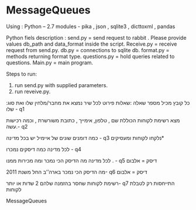 # MessageQueues

Using :
Python – 2.7 
modules  - pika , json , sqlite3 , dicttoxml , pandas

Python fiels description :
send.py = send request to rabbit . Please provide values db_path and data_format inside the script. 
Receive.py = receive request from send.py.
db.py = connections to sqlite db.
format.py = methods returning format type.
questions.py = hold queries related  to questions.
Main.py = main program. 

Steps to run:
1) run send.py with supplied parameters.
2) run reveive.py.


 
  :כל קובץ מכיל מספר שאלה 
:שאלות פירוט
לכל שיר נמצא את מחבר/מלחין שלו ואת סוג שלו  - q1

 מצא רשימת לקוחות הכוללת שם , טלפון, אימייך , כתובת משורשרת , וכמה רכישות עשה.- q2  

כמה דומנים שונים של איימיל יש בכל מדינה  - q3
נלקחו לקוחות ומעסיקים*

לכל מדינה כמה דיסקים נמכרו - q4

לכל מדינה מה הדיסק הכי נמכר ומה מכירות ממנו . - q5
דיסק = אלבום

   מה הדיסק הכי נמכר בארה’’ב החל משנת 2011- q6
דיסק = אלבום

 רשימת לקוחות שחסר בהזמנה שלהם 2 שדות או יותר- q7 
התייחסות רק לטבלת לקוחות


MessageQueues
